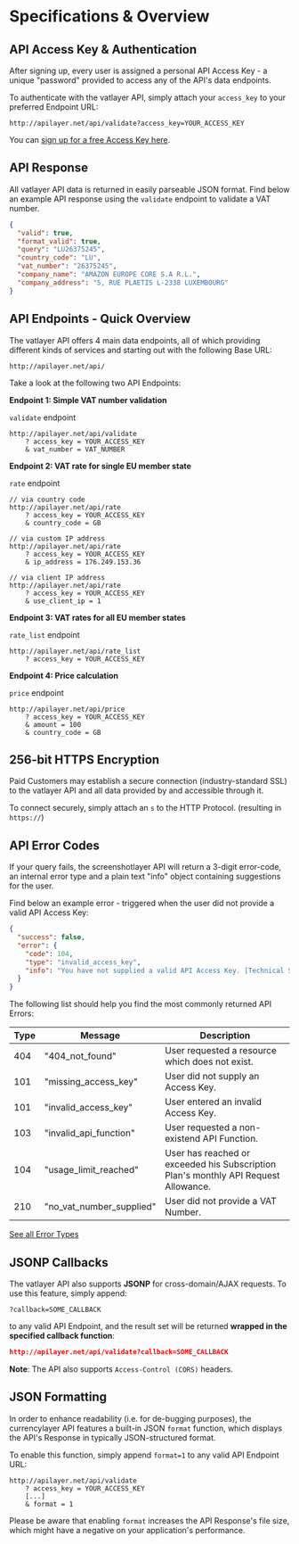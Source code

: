 # Specifications & Overview

## API Access Key & Authentication

After signing up, every user is assigned a personal API Access Key - a unique "password" provided to access any of the API's data endpoints.

To authenticate with the vatlayer API, simply attach your `access_key` to your preferred Endpoint URL:

```url
http://apilayer.net/api/validate?access_key=YOUR_ACCESS_KEY  
```

You can [sign up for a free Access Key here](https://vatlayer.com/product).

## API Response

All vatlayer API data is returned in easily parseable JSON format. Find below an example API response using the `validate` endpoint to validate a VAT number.

```json
{
  "valid": true,
  "format_valid": true,
  "query": "LU26375245",
  "country_code": "LU",
  "vat_number": "26375245",
  "company_name": "AMAZON EUROPE CORE S.A R.L.",
  "company_address": "5, RUE PLAETIS L-2338 LUXEMBOURG"
}       
```

## API Endpoints - Quick Overview

The vatlayer API offers 4 main data endpoints, all of which providing different kinds of services and starting out with the following Base URL:

```url
http://apilayer.net/api/
```

Take a look at the following two API Endpoints: 

**Endpoint 1: Simple VAT number validation**

`validate` endpoint

```url
http://apilayer.net/api/validate
    ? access_key = YOUR_ACCESS_KEY
    & vat_number = VAT_NUMBER
```

**Endpoint 2: VAT rate for single EU member state**

`rate` endpoint

```url
// via country code  
http://apilayer.net/api/rate
    ? access_key = YOUR_ACCESS_KEY
    & country_code = GB
    
// via custom IP address  
http://apilayer.net/api/rate
    ? access_key = YOUR_ACCESS_KEY
    & ip_address = 176.249.153.36
    
// via client IP address  
http://apilayer.net/api/rate
    ? access_key = YOUR_ACCESS_KEY
    & use_client_ip = 1
```

**Endpoint 3: VAT rates for all EU member states**

`rate_list` endpoint

```url
http://apilayer.net/api/rate_list
    ? access_key = YOUR_ACCESS_KEY
```

**Endpoint 4: Price calculation**

`price` endpoint

```url
http://apilayer.net/api/price
    ? access_key = YOUR_ACCESS_KEY
    & amount = 100
    & country_code = GB
```

## 256-bit HTTPS Encryption

Paid Customers may establish a secure connection (industry-standard SSL) to the vatlayer API and all data provided by and accessible through it.

To connect securely, simply attach an `s` to the HTTP Protocol. (resulting in `https://`)


## API Error Codes

If your query fails, the screenshotlayer API will return a 3-digit error-code, an internal error type and a plain text "info" object containing suggestions for the user.

Find below an example error - triggered when the user did not provide a valid API Access Key:

```json
{
  "success": false,
  "error": {
    "code": 104,
    "type": "invalid_access_key",
    "info": "You have not supplied a valid API Access Key. [Technical Support: support@apilayer.net]"    
  }
}
```

The following list should help you find the most commonly returned API Errors:

| Type | Message  | Description |
|------------ |---------------| -----|
| 404 | "404_not_found" | User requested a resource which does not exist. |
| 101 | "missing_access_key" | User did not supply an Access Key. |
| 101 | "invalid_access_key" | User entered an invalid Access Key. |
| 103 | "invalid_api_function" | User requested a non-existend API Function. |
| 104 | "usage_limit_reached" | User has reached or exceeded his Subscription Plan's monthly API Request Allowance. |
| 210 | "no_vat_number_supplied" | User did not provide a VAT Number. |

[See all Error Types](https://vatlayer.com/documentation#error_codes)

## JSONP Callbacks

The vatlayer API also supports **JSONP** for cross-domain/AJAX requests. To use this feature, simply append:

`?callback=SOME_CALLBACK`

to any valid API Endpoint, and the result set will be returned **wrapped in the specified callback function**:

```json
http://apilayer.net/api/validate?callback=SOME_CALLBACK 
```

**Note**: The API also supports `Access-Control (CORS)` headers.

## JSON Formatting

In order to enhance readability (i.e. for de-bugging purposes), the currencylayer API features a built-in JSON `format` function, which displays the API's Response in typically JSON-structured format.

To enable this function, simply append `format=1` to any valid API Endpoint URL:

```
http://apilayer.net/api/validate
    ? access_key = YOUR_ACCESS_KEY
    [...]
    & format = 1      
```

Please be aware that enabling `format` increases the API Response's file size, which might have a negative on your application's performance.
